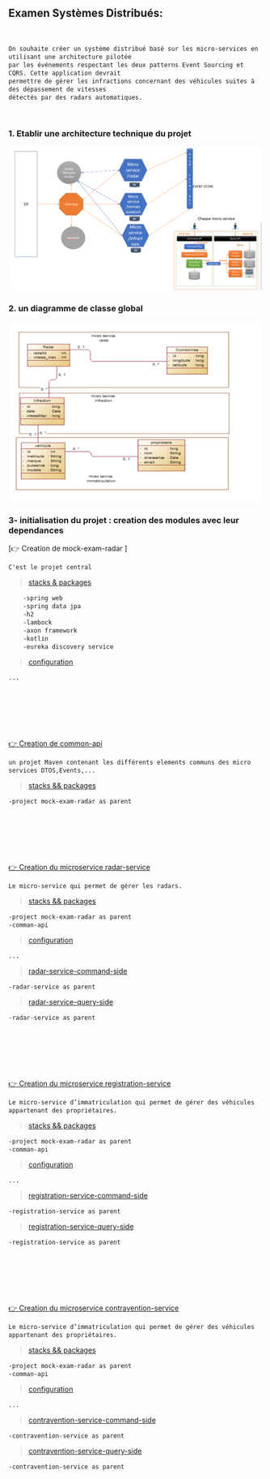 ##  Examen Systèmes Distribués:
<br>
    
    On souhaite créer un système distribué basé sur les micro-services en utilisant une architecture pilotée
    par les événements respectant les deux patterns Event Sourcing et CQRS. Cette application devrait
    permettre de gérer les infractions concernant des véhicules suites à des dépassement de vitesses
    détectés par des radars automatiques.

<br>

### 1. Etablir une architecture technique du projet
<p align="center">
    <img src="./imgs/1.png">
</p>


### 2. un diagramme de classe global
<p align="center">
    <img src="./imgs/2.png">
</p>


### 3- initialisation  du projet : creation des modules avec leur dependances

[👉 Creation de mock-exam-radar ] 

```
C'est le projet central
```
> [stacks & packages](./pom.xml)
```
    -spring web
    -spring data jpa
    -h2
    -lambock
    -axon framework
    -kotlin
    -eureka discovery service
 ```
    
> [configuration](./src/main/resources/application.properties)
```
...
```
<br>
<br>
<br>
<br>
<br>


[👉 Creation de common-api ](./common-api)

 ```
 un projet Maven contenant les différents elements communs des micro services DTOS,Events,...
 ```
>[stacks && packages](./common-api/pom.xml)
```
-project mock-exam-radar as parent
```

<br>
<br>
<br>
<br>
<br>


[👉 Creation du microservice radar-service ](./radar-service)
 ```
Le micro-service qui permet de gérer les radars.
 ```
>[stacks && packages](./radar-service/pom.xml)
```
-project mock-exam-radar as parent
-comman-api 
```

> [configuration](./radar-service/src/main/resources/application.properties)
```
...

```

>[radar-service-command-side](./radar-service/radar-command-side)
```
-radar-service as parent
```

>[radar-service-query-side](./radar-service/radar-query-side)
```
-radar-service as parent
```

<br>
<br>
<br>
<br>
<br>

[👉 Creation du microservice registration-service ](./registration-service)
<br>

```
Le micro-service d’immatriculation qui permet de gérer des véhicules appartenant des propriétaires.
 ```
>[stacks && packages](./registration-service/pom.xml)
```
-project mock-exam-radar as parent
-comman-api 
```

> [configuration](./registration-service/src/main/resources/application.properties)
```
...

```

>[registration-service-command-side](./registration-service/registration-command-side)
```
-registration-service as parent
```

>[registration-service-query-side](./registration-service/registration-query-side)
```
-registration-service as parent
```

<br>
<br>
<br>
<br>
<br>

[👉 Creation du microservice contravention-service ](./contravention-service)
<br>

```
Le micro-service d’immatriculation qui permet de gérer des véhicules appartenant des propriétaires.
 ```
>[stacks && packages](./contravention-service/pom.xml)
```
-project mock-exam-radar as parent
-comman-api 
```

> [configuration](./contravention-service/src/main/resources/application.properties)
```
...

```

>[contravention-service-command-side](./contravention-service/registration-command-side)
```
-contravention-service as parent
```

>[contravention-service-query-side](./contravention-service/registration-query-side)
```
-contravention-service as parent
```
